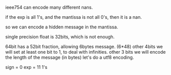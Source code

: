 ieee754 can encode many different nans.

if the exp is all 1's, and the mantissa is not all 0's, then it is a nan.

so we can encode a hidden message in the mantissa.

single precision float is 32bits, which is not enough.

64bit has a 52bit fraction, allowing 6bytes message. (6\*48)
other 4bits we will set at least one bit to 1, to deal with infinities.
other 3 bits we will encode the length of the message (in bytes)
let's do a utf8 encoding.

sign = 0
exp = 11 1's
